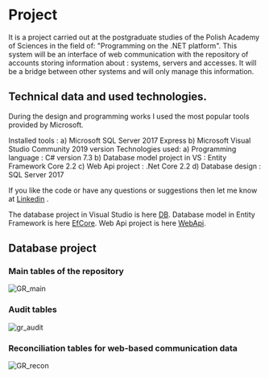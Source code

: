 # Project

It is a project carried out at the postgraduate studies of the Polish Academy of Sciences in the field of: "Programming on the .NET platform". This system will be an interface of web communication with the repository of accounts storing information about : systems, servers and accesses. It will be a bridge between other systems and will only manage this information. 

## Technical data and used technologies.
During the design and programming works I used the most popular tools provided by Microsoft.

Installed tools : 
	a)	Microsoft SQL Server 2017 Express 
	b)	Microsoft Visual Studio Community 2019 version
Technologies used:
	a)	Programming language : C# version 7.3
	b)	Database model project in VS : Entity Framework Core 2.2
	c)	Web Api project : .Net Core 2.2
	d)	Database design : SQL Server 2017


If you like the code or have any questions or suggestions then let me know at [Linkedin](https://www.linkedin.com/in/lukaszfd84/) .
  
The database project in Visual Studio is here [DB](https://github.com/lukaszFD/IPI-PAN_WEB_API/tree/master/GlobalRepository/DB_GlobalRepository).
Database model in Entity Framework is here [EfCore](https://github.com/lukaszFD/IPI-PAN_WEB_API/tree/master/GlobalRepository/DB_ModelEFCore).
Web Api project is here [WebApi](https://github.com/lukaszFD/IPI-PAN_WEB_API/tree/master/GlobalRepository/GR_WebApi). 

## Database project 

### Main tables of the repository

![GR_main](https://user-images.githubusercontent.com/25389541/69998016-b7e71680-1555-11ea-9038-1035076f456c.png)

### Audit tables

![gr_audit](https://user-images.githubusercontent.com/25389541/69998045-c6353280-1555-11ea-8f62-610612c36050.png)

### Reconciliation tables for web-based communication data

![GR_recon](https://user-images.githubusercontent.com/25389541/69998059-cd5c4080-1555-11ea-9cb5-ace9f4e0d98a.png)

